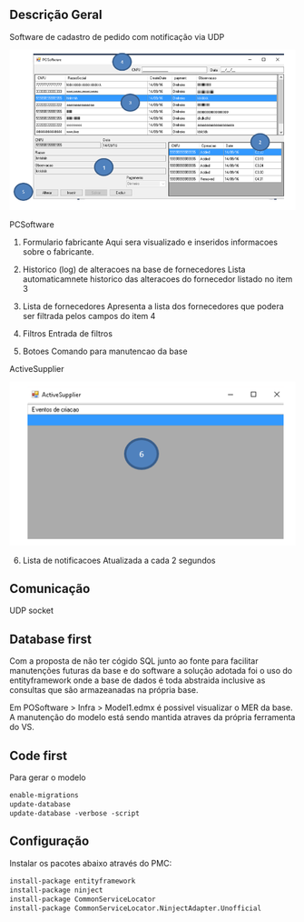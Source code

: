 ## Descrição Geral

Software de cadastro de pedido com notificação via UDP

![PCSoftware](images/pcsoftware.png)

PCSoftware
1. Formulario fabricante
Aqui sera visualizado e inseridos informacoes sobre o fabricante.

2. Historico (log) de alteracoes  na base de fornecedores
Lista automaticamnete historico das alteracoes do fornecedor listado no item 3

3. Lista de fornecedores
Apresenta a lista dos fornecedores que podera ser filtrada pelos campos do item 4

4. Filtros
Entrada de filtros

5. Botoes
Comando para manutencao da base

ActiveSupplier

![ActiveSupplier](images/activesupplier.png)

6. Lista de notificacoes
Atualizada a cada 2 segundos



## Comunicação

UDP socket

## Database first

Com a proposta de não ter cógido SQL junto ao fonte para facilitar manutenções futuras da base e do software 
a solução adotada foi o uso do entityframework onde a base de dados é toda abstraida inclusive as consultas 
que são armazeanadas na própria base.

Em POSoftware > Infra > Model1.edmx é possivel visualizar o MER da base. A manutenção do modelo está sendo 
mantida atraves da própria ferramenta do VS. 

## Code first

Para gerar o modelo

    enable-migrations
    update-database
    update-database -verbose -script

## Configuração 

Instalar os pacotes abaixo através do PMC:

    install-package entityframework
    install-package ninject
    install-package CommonServiceLocator
    install-package CommonServiceLocator.NinjectAdapter.Unofficial
